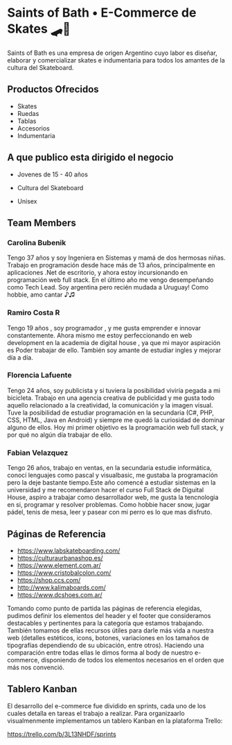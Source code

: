 # **Saints of Bath • E-Commerce de Skates** 🛹🏁

Saints of Bath es una empresa de origen Argentino cuyo labor es diseñar, elaborar y comercializar skates e indumentaria para todos los amantes de la cultura del Skateboard.

## Productos Ofrecidos 

* Skates 
* Ruedas 
* Tablas
* Accesorios
* Indumentaria

## A que publico esta dirigido el negocio

* Jovenes de 15 - 40 años

* Cultura del Skateboard

* Unisex

## Team Members

### Carolina Bubenik

Tengo 37 años y soy Ingeniera en Sistemas y mamá de dos hermosas niñas. Trabajo en programación desde hace más de 13 años, principalmente en aplicaciones .Net de escritorio, y ahora estoy incursionando en programación web full stack. En el último año me vengo desempeñando como Tech Lead. Soy argentina pero recién mudada a Uruguay! Como hobbie, amo cantar ♪♫

### Ramiro Costa R

Tengo 19 años , soy programador , y me gusta emprender e innovar constantemente. Ahora mismo me estoy perfeccionando en web development en la academia de digital house , ya que mi mayor aspiración es Poder trabajar de ello. También soy amante de estudiar ingles y mejorar día a día.

### Florencia Lafuente

Tengo 24 años, soy publicista y si tuviera la posibilidad viviría pegada a mi bicicleta. Trabajo en una agencia creativa de publicidad y me gusta todo aquello relacionado a la creatividad, la comunicación y la imagen visual. Tuve la posibilidad de estudiar programación en la secundaria (C#, PHP, CSS, HTML, Java en Android) y siempre me quedó la curiosidad de dominar alguno de ellos. Hoy mi primer objetivo es la programación web full stack, y por qué no algún día trabajar de ello. 

### Fabian Velazquez 

Tengo 26 años, trabajo en ventas, en la secundaria estudie informática, conocí lenguajes como pascal y visualbasic, me gustaba la programación pero la deje bastante tiempo.Este año comencé a estudiar sistemas en la universidad y me recomendaron hacer el curso Full Stack de Diguital House, aspiro a trabajar como desarrollador web, me gusta la tencnologia en si, programar y resolver problemas. Como hobbie hacer snow, jugar pádel, tenis de mesa, leer y pasear con mi perro es lo que mas disfruto.

## Páginas de Referencia

* https://www.labskateboarding.com/
* https://culturaurbanashop.es/
* https://www.element.com.ar/
* https://www.cristobalcolon.com/
* https://shop.ccs.com/
* http://www.kalimaboards.com/
* https://www.dcshoes.com.ar/

Tomando como punto de partida las páginas de referencia elegidas, pudimos definir los elementos del header y el footer que consideramos destacables y pertinentes para la categoría que estamos trabajando. También tomamos de ellas recursos útiles para darle más vida a nuestra web (detalles estéticos, icons, botones, variaciones en los tamaños de tipografías dependiendo de su ubicación, entre otros). Haciendo una comparación entre todas ellas le dimos forma al body de nuestro e-commerce, disponiendo de todos los elementos necesarios en el orden que más nos convenció.

## Tablero Kanban

El desarrollo del e-commerce fue dividido en sprints, cada uno de los cuales detalla en tareas el trabajo a realizar. Para organizaarlo visualmenmente implementamos un tablero Kanban en la plataforma Trello:

https://trello.com/b/3L13NHDF/sprints
